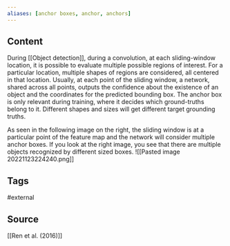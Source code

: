 ```yaml
---
aliases: [anchor boxes, anchor, anchors]
---
```

## Content
During [[Object detection]], during a convolution, at each sliding-window location, it is possible to evaluate multiple possible regions of interest. For a particular location, multiple shapes of regions are considered, all centered in that location. Usually, at each point of the sliding window, a network, shared across all points, outputs the confidence about the existence of an object and the coordinates for the predicted bounding box. The anchor box is only relevant during training, where it decides which ground-truths belong to it. Different shapes and sizes will get different target grounding truths. 

As seen in the following image on the right, the sliding window is at a particular point of the feature map and the network will consider multiple anchor boxes. If you look at the right image, you see that there are multiple objects recognized by  different sized boxes.
![[Pasted image 20221123224240.png]]

## Tags
#external 

## Source
[[Ren et al. (2016)]]



